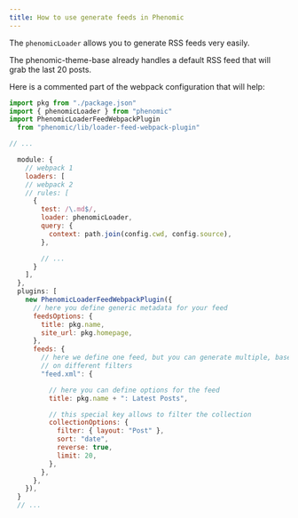 ```yaml
---
title: How to use generate feeds in Phenomic
---
```


The ``phenomicLoader`` allows you to generate RSS feeds very easily.

The phenomic-theme-base already handles a default RSS feed that will grab the
last 20 posts.

Here is a commented part of the webpack configuration that will help:

```js
import pkg from "./package.json"
import { phenomicLoader } from "phenomic"
import PhenomicLoaderFeedWebpackPlugin
  from "phenomic/lib/loader-feed-webpack-plugin"

// ...

  module: {
    // webpack 1
    loaders: [
    // webpack 2
    // rules: [
      {
        test: /\.md$/,
        loader: phenomicLoader,
        query: {
          context: path.join(config.cwd, config.source),
        },

        // ...
      }
    ],
  },
  plugins: [
    new PhenomicLoaderFeedWebpackPlugin({
      // here you define generic metadata for your feed
      feedsOptions: {
        title: pkg.name,
        site_url: pkg.homepage,
      },
      feeds: {
        // here we define one feed, but you can generate multiple, based
        // on different filters
        "feed.xml": {

          // here you can define options for the feed
          title: pkg.name + ": Latest Posts",

          // this special key allows to filter the collection
          collectionOptions: {
            filter: { layout: "Post" },
            sort: "date",
            reverse: true,
            limit: 20,
          },
        },
      },
    }),
  }
  // ...
```
